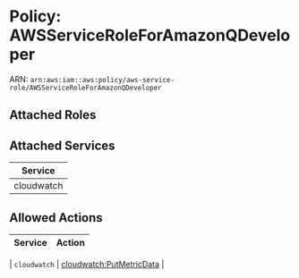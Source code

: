 # Policy: AWSServiceRoleForAmazonQDeveloper

ARN: `arn:aws:iam::aws:policy/aws-service-role/AWSServiceRoleForAmazonQDeveloper`

## Attached Roles

## Attached Services

| Service |
|---------|
| cloudwatch |

## Allowed Actions

| Service | Action |
|:-------:|--------|

| `cloudwatch` | [cloudwatch:PutMetricData](../actions.md#cloudwatch:putmetricdata) |
